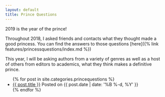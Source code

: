 ```yaml
---
layout: default
title: Prince Questions
---
```


2019 is the year of the prince! 

Throughout 2018, I asked friends and contacts what they thought made a good princess. You can find the answers to those questions [here]({% link features/princessquestions/index.md %}) 

This year, I will be asking authors from a variety of genres as well as a host of others from editors to academics, what they think makes a definitive prince.

<ul>
{% for post in site.categories.princequestions %}
<li><a href="{{ post.url }}">{{ post.title }}</a> Posted on {{ post.date | date: '%B %-d, %Y' }}</li>
{% endfor %}
</ul>